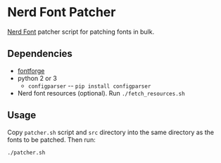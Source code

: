 # Nerd Font Patcher

[Nerd Font](https://github.com/ryanoasis/nerd-fonts) patcher script for patching
fonts in bulk.

## Dependencies

- [fontforge](http://designwithfontforge.com/en-US/Installing_Fontforge.html)
- python 2 or 3
  - `configparser` -- `pip install configparser`
- Nerd font resources (optional). Run `./fetch_resources.sh`

## Usage

Copy `patcher.sh` script and `src` directory into the same directory as the
fonts to be patched. Then run:

```bash
./patcher.sh
```
